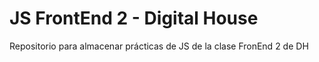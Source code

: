 # JS FrontEnd 2 - Digital House
Repositorio para almacenar prácticas de JS de la clase FronEnd 2 de DH
